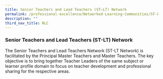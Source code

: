 ```yaml
---
title: Senior Teachers and Lead Teachers (ST–LT) Network
permalink: /professional-excellence/Networked-Learning-Communities/ST-LT-network/
description: ""
third_nav_title: NLC
---
```


### Senior Teachers and Lead Teachers (ST-LT) Network

The Senior Teachers and Lead Teachers Network (ST-LT Network) is facilitated by the Principal Master Teachers and Master Teachers. The key objective is to bring together Teacher Leaders of the same subject or learner profile domain to focus on teacher development and professional sharing for the respective areas.